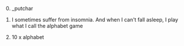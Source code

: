 0. _putchar

1. I sometimes suffer from insomnia. And when I can't fall asleep, I play what I call the alphabet game

2. 10 x alphabet
